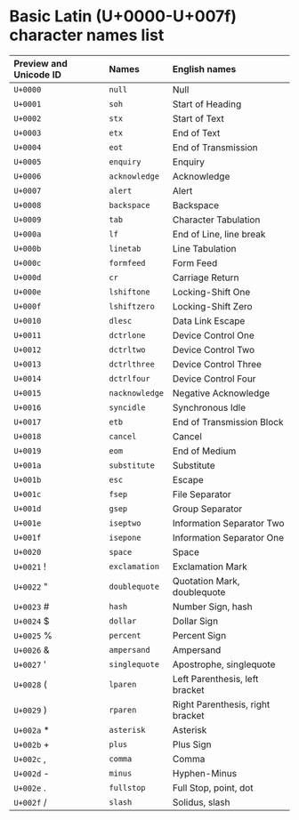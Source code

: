 # Basic Latin (U+0000-U+007f) character names list

| Preview and Unicode ID | Names | English names |
|:---|:---|:---|
| `U+0000` | `null` | Null |
| `U+0001` | `soh` | Start of Heading |
| `U+0002` | `stx` | Start of Text |
| `U+0003` | `etx` | End of Text |
| `U+0004` | `eot` | End of Transmission |
| `U+0005` | `enquiry` | Enquiry |
| `U+0006` | `acknowledge` | Acknowledge |
| `U+0007` | `alert` | Alert |
| `U+0008` | `backspace` | Backspace |
| `U+0009` | `tab` | Character Tabulation |
| `U+000a` | `lf` | End of Line, line break |
| `U+000b` | `linetab` | Line Tabulation |
| `U+000c` | `formfeed` | Form Feed |
| `U+000d` | `cr` | Carriage Return |
| `U+000e` | `lshiftone` | Locking-Shift One |
| `U+000f` | `lshiftzero` | Locking-Shift Zero |
| `U+0010` | `dlesc` | Data Link Escape |
| `U+0011` | `dctrlone` | Device Control One |
| `U+0012` | `dctrltwo` | Device Control Two |
| `U+0013` | `dctrlthree` | Device Control Three |
| `U+0014` | `dctrlfour` | Device Control Four |
| `U+0015` | `nacknowledge` | Negative Acknowledge |
| `U+0016` | `syncidle` | Synchronous Idle |
| `U+0017` | `etb` | End of Transmission Block |
| `U+0018` | `cancel` | Cancel |
| `U+0019` | `eom` | End of Medium |
| `U+001a` | `substitute` | Substitute |
| `U+001b` | `esc` | Escape |
| `U+001c` | `fsep` | File Separator |
| `U+001d` | `gsep` | Group Separator |
| `U+001e` | `iseptwo` | Information Separator Two |
| `U+001f` | `isepone` | Information Separator One |
| `U+0020` | `space` | Space |
| `U+0021` ! | `exclamation` | Exclamation Mark |
| `U+0022` " | `doublequote` | Quotation Mark, doublequote |
| `U+0023` # | `hash` | Number Sign, hash |
| `U+0024` $ | `dollar` | Dollar Sign |
| `U+0025` % | `percent` | Percent Sign |
| `U+0026` & | `ampersand` | Ampersand |
| `U+0027` ' | `singlequote` | Apostrophe, singlequote |
| `U+0028` ( | `lparen` | Left Parenthesis, left bracket |
| `U+0029` ) | `rparen` | Right Parenthesis, right bracket |
| `U+002a` * | `asterisk` | Asterisk |
| `U+002b` + | `plus` | Plus Sign |
| `U+002c` , | `comma` | Comma |
| `U+002d` - | `minus` | Hyphen-Minus |
| `U+002e` . | `fullstop` | Full Stop, point, dot |
| `U+002f` / | `slash` | Solidus, slash |
